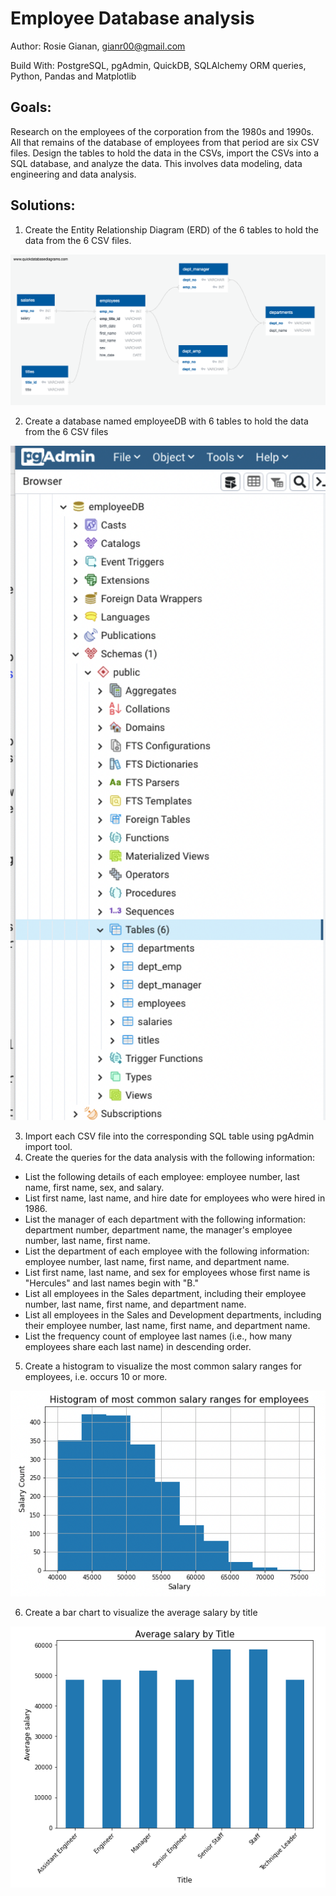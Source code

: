 # Employee Database analysis

Author: Rosie Gianan, gianr00@gmail.com

Build With: PostgreSQL, pgAdmin, QuickDB, SQLAlchemy ORM queries, Python, Pandas and Matplotlib

## Goals:
Research on the employees of the corporation from the 1980s and 1990s. All that remains of the database of employees from that period are six CSV files. Design the tables to hold the data in the CSVs, import the CSVs into a SQL database, and analyze the data. This involves data modeling, data engineering and data analysis.

## Solutions:
1.    Create the Entity Relationship Diagram (ERD) of the 6 tables to hold the data from the 6 CSV files.

<img src="EmployeeSQL/EmployeeDB_physical_model_design.png" width="700"> 

2.    Create a database named employeeDB with 6 tables to hold the data from the 6 CSV files

<img src="EmployeeSQL/EmployeeDB_tables.png" width="700"> 

3.    Import each CSV file into the corresponding SQL table using pgAdmin import tool.
4.    Create the queries for the data analysis with the following information:
-    List the following details of each employee: employee number, last name, first name, sex, and salary.
-    List first name, last name, and hire date for employees who were hired in 1986.
-    List the manager of each department with the following information: department number, department name, the manager's employee number, last name, first name.
-    List the department of each employee with the following information: employee number, last name, first name, and department name.
-    List first name, last name, and sex for employees whose first name is "Hercules" and last names begin with "B."
-    List all employees in the Sales department, including their employee number, last name, first name, and department name.
-    List all employees in the Sales and Development departments, including their employee number, last name, first name, and department name.
-    List the frequency count of employee last names (i.e., how many employees share each last name) in descending order.
5.    Create a histogram to visualize the most common salary ranges for employees, i.e. occurs 10 or more.

<img src="EmployeeSQL/common_salary_ranges.png" width="700"> 

6.    Create a bar chart to visualize the average salary by title
 
<img src="EmployeeSQL/average_salary_by_title.png" width="700"> 



